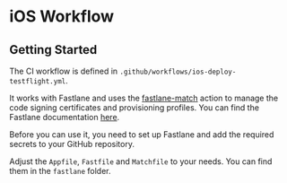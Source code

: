 # iOS Workflow

## Getting Started

The CI workflow is defined in `.github/workflows/ios-deploy-testflight.yml`. 

It works with Fastlane and uses the [fastlane-match](https://docs.fastlane.tools/actions/match/) action to manage the code signing certificates and provisioning profiles. You can find the Fastlane documentation [here](https://docs.fastlane.tools/).

Before you can use it, you need to set up Fastlane and add the required secrets to your GitHub repository.

Adjust the `Appfile`, `Fastfile` and `Matchfile` to your needs. You can find them in the `fastlane` folder.

